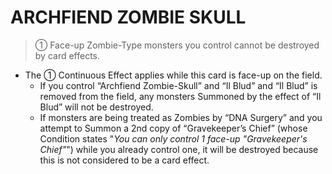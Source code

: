 # ARCHFIEND ZOMBIE SKULL

> ① Face-up Zombie-Type monsters you control cannot be destroyed by card effects.

*   The ① Continuous Effect applies while this card is face-up on the field.
    *   If you control “Archfiend Zombie-Skull” and “Il Blud” and “Il Blud” is removed from the field, any monsters Summoned by the effect of “Il Blud” will not be destroyed.
    *   If monsters are being treated as Zombies by “DNA Surgery” and you attempt to Summon a 2nd copy of “Gravekeeper’s Chief” (whose Condition states "_You can only control 1 face-up "Gravekeeper's Chief"_") while you already control one, it will be destroyed because this is not considered to be a card effect.
